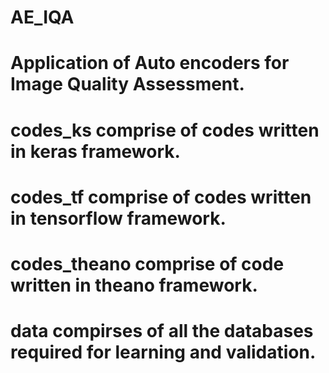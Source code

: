 # AE_IQA
# Application of Auto encoders for Image Quality Assessment.
# codes_ks comprise of codes written in keras framework.
# codes_tf comprise of codes written in tensorflow framework.
# codes_theano comprise of code written in theano framework.
# data compirses of all the databases required for learning and validation.
